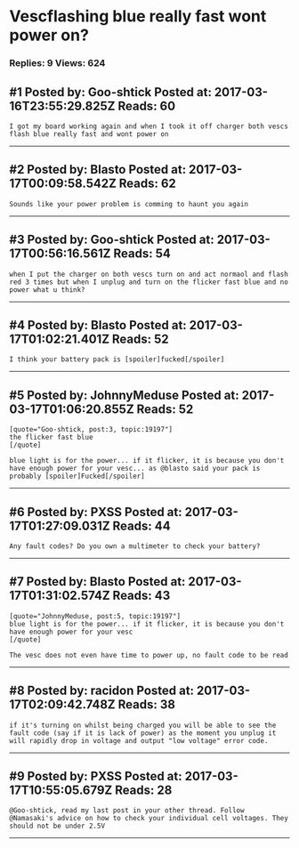 # Vescflashing blue really fast wont power on?

### Replies: 9 Views: 624

## \#1 Posted by: Goo-shtick Posted at: 2017-03-16T23:55:29.825Z Reads: 60

```
I got my board working again and when I took it off charger both vescs flash blue really fast and wont power on
```

---
## \#2 Posted by: Blasto Posted at: 2017-03-17T00:09:58.542Z Reads: 62

```
Sounds like your power problem is comming to haunt you again
```

---
## \#3 Posted by: Goo-shtick Posted at: 2017-03-17T00:56:16.561Z Reads: 54

```
when I put the charger on both vescs turn on and act normaol and flash red 3 times but when I unplug and turn on the flicker fast blue and no power what u think?
```

---
## \#4 Posted by: Blasto Posted at: 2017-03-17T01:02:21.401Z Reads: 52

```
I think your battery pack is [spoiler]fucked[/spoiler]
```

---
## \#5 Posted by: JohnnyMeduse Posted at: 2017-03-17T01:06:20.855Z Reads: 52

```
[quote="Goo-shtick, post:3, topic:19197"]
the flicker fast blue
[/quote]

blue light is for the power... if it flicker, it is because you don't have enough power for your vesc... as @blasto said your pack is probably [spoiler]Fucked[/spoiler]
```

---
## \#6 Posted by: PXSS Posted at: 2017-03-17T01:27:09.031Z Reads: 44

```
Any fault codes? Do you own a multimeter to check your battery?
```

---
## \#7 Posted by: Blasto Posted at: 2017-03-17T01:31:02.574Z Reads: 43

```
[quote="JohnnyMeduse, post:5, topic:19197"]
blue light is for the power... if it flicker, it is because you don't have enough power for your vesc
[/quote]

The vesc does not even have time to power up, no fault code to be read
```

---
## \#8 Posted by: racidon Posted at: 2017-03-17T02:09:42.748Z Reads: 38

```
if it's turning on whilst being charged you will be able to see the fault code (say if it is lack of power) as the moment you unplug it will rapidly drop in voltage and output "low voltage" error code.
```

---
## \#9 Posted by: PXSS Posted at: 2017-03-17T10:55:05.679Z Reads: 28

```
@Goo-shtick, read my last post in your other thread. Follow @Namasaki's advice on how to check your individual cell voltages. They should not be under 2.5V
```

---
